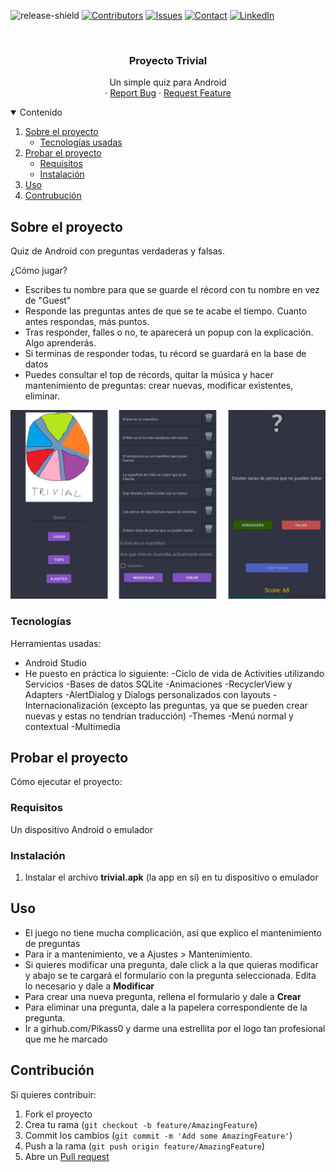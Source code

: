<!--
*** Plantilla de readme hecha por othneildrew
-->


<!-- PROJECT SHIELDS -->
![release-shield]
[![Contributors][contributors-shield]][contributors-url] 
[![Issues][issues-shield]][issues-url]
[![Contact][discord-shield]][discord-url]
[![LinkedIn][linkedin-shield]][linkedin-url] 



<!-- PROJECT LOGO -->
<br />
<p align="center">
  <h3 align="center">Proyecto Trivial</h3>

  <p align="center">
    Un simple quiz para Android
    <br />
    ·
    <a href="https://github.com/Pikass0/Android_Trivial/issues">Report Bug</a>
    ·
    <a href="https://github.com/Pikass0/Android_Trivial/issues">Request Feature</a>
  </p>
</p>



<!-- TABLE OF CONTENTS -->
<details open="open">
  <summary>Contenido</summary>
  <ol>
    <li>
      <a href="#sobre-el-proyecto">Sobre el proyecto</a>
      <ul>
        <li><a href="#tecnologías">Tecnologías usadas</a></li>
      </ul>
    </li>
    <li>
      <a href="#probar-el-proyecto">Probar el proyecto</a>
      <ul>
        <li><a href="#requisitos">Requisitos</a></li>
        <li><a href="#instalación">Instalación</a></li>
      </ul>
    </li>
    <li><a href="#uso">Uso</a></li>
    <li><a href="#contribución">Contrubución</a></li>
  </ol>
</details>



<!-- ABOUT THE PROJECT -->
## Sobre el proyecto

<!--(https://example.com) por si se quiere metir link-->

Quiz de Android con preguntas verdaderas y falsas.

¿Cómo jugar?
* Escribes tu nombre para que se guarde el récord con tu nombre en vez de "Guest"
* Responde las preguntas antes de que se te acabe el tiempo. Cuanto antes respondas, más puntos.
* Tras responder, falles o no, te aparecerá un popup con la explicación. Algo aprenderás.
* Si terminas de responder todas, tu récord se guardará en la base de datos
* Puedes consultar el top de récords, quitar la música y hacer mantenimiento de preguntas: crear nuevas, modificar existentes, eliminar.

![pantallas]


### Tecnologías

Herramientas usadas:
* Android Studio
* He puesto en práctica lo siguiente:
  -Ciclo de vida de Activities utilizando Servicios
  -Bases de datos SQLite
  -Animaciones
  -RecyclerView y Adapters
  -AlertDialog y Dialogs personalizados con layouts
  -Internacionalización (excepto las preguntas, ya que se pueden crear nuevas y estas no tendrían traducción)
  -Themes
  -Menú normal y contextual
  -Multimedia
  


<!-- GETTING STARTED -->
## Probar el proyecto

Cómo ejecutar el proyecto:

### Requisitos

Un dispositivo Android o emulador


### Instalación

1. Instalar el archivo **trivial.apk** (la app en sí) en tu dispositivo o emulador


<!-- USAGE EXAMPLES -->
## Uso

* El juego no tiene mucha complicación, así que explico el mantenimiento de preguntas
* Para ir a mantenimiento, ve a Ajustes > Mantenimiento.
* Si quieres modificar una pregunta, dale click a la que quieras modificar y abajo se te cargará el formulario con la pregunta seleccionada.
  Edita lo necesario y dale a **Modificar**
* Para crear una nueva pregunta, rellena el formulario y dale a **Crear**
* Para eliminar una pregunta, dale a la papelera correspondiente de la pregunta.
* Ir a girhub.com/Pikass0 y darme una estrellita por el logo tan profesional que me he marcado




<!-- CONTRIBUTING -->
## Contribución

Si quieres contribuir:

1. Fork el proyecto
2. Crea tu rama (`git checkout -b feature/AmazingFeature`)
3. Commit los cambios (`git commit -m 'Add some AmazingFeature'`)
4. Push a la rama (`git push origin feature/AmazingFeature`)
5. Abre un [Pull request](https://github.com/Pikass0/Android_Trivial/pulls)






<!-- MARKDOWN LINKS & IMAGES -->
<!-- https://www.markdownguide.org/basic-syntax/#reference-style-links -->

[discord-shield]: https://img.shields.io/badge/chat-on%20discord-7289da.svg?style=flat&logo=discord
[discord-url]: https://www.discord.com/users/290575161869205504
[release-shield]: https://img.shields.io/badge/release%20date-March%202018-lightgrey
[contributors-shield]: https://img.shields.io/github/contributors/Pikass0/Android_Trivial?color=green
[contributors-url]: https://github.com/Pikass0/Android_Trivial/graphs/contributors
[issues-shield]: https://img.shields.io/github/issues-raw/Pikass0/Android_Trivial?color=orange
[issues-url]: https://github.com/Pikass0/Android_Trivial/issues
[linkedin-shield]: https://img.shields.io/badge/-LinkedIn-black.svg?style=flat&logo=linkedin&color=blue
[linkedin-url]: https://www.linkedin.com/in/marcelo-toral-martínez-573735176/
[menu-ss]: readme/menu.jpg
[pantallas]: readme/pantallas.png
[pregunta-ss]: readme/pregunta.jpg
